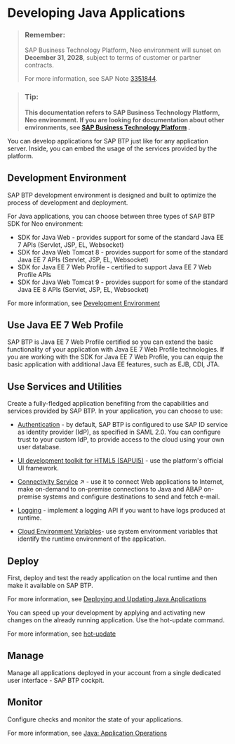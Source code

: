 <!-- loioac36e1fc0f634c0caa99916b3bd6b446 -->

# Developing Java Applications

> ### Remember:  
> SAP Business Technology Platform, Neo environment will sunset on **December 31, 2028**, subject to terms of customer or partner contracts.
> 
> For more information, see SAP Note [3351844](https://me.sap.com/notes/3351844).

> ### Tip:  
> **This documentation refers to SAP Business Technology Platform, Neo environment. If you are looking for documentation about other environments, see [SAP Business Technology Platform](https://help.sap.com/docs/btp/sap-business-technology-platform/sap-business-technology-platform?version=Cloud) .**

You can develop applications for SAP BTP just like for any application server. Inside, you can embed the usage of the services provided by the platform.



<a name="loioac36e1fc0f634c0caa99916b3bd6b446__section_N1001C_N10011_N10001"/>

## Development Environment

SAP BTP development environment is designed and built to optimize the process of development and deployment.

For Java applications, you can choose between three types of SAP BTP SDK for Neo environment:

-   SDK for Java Web - provides support for some of the standard Java EE 7 APIs \(Servlet, JSP, EL, Websocket\)
-   SDK for Java Web Tomcat 8 - provides support for some of the standard Java EE 7 APIs \(Servlet, JSP, EL, Websocket\)
-   SDK for Java EE 7 Web Profile - certified to support Java EE 7 Web Profile APIs
-   SDK for Java Web Tomcat 9 - provides support for some of the standard Java EE 8 APIs \(Servlet, JSP, EL, Websocket\)

For more information, see [Development Environment](development-environment-7613405.md)



<a name="loioac36e1fc0f634c0caa99916b3bd6b446__section_N1003B_N10011_N10001"/>

## Use Java EE 7 Web Profile

SAP BTP is Java EE 7 Web Profile certified so you can extend the basic functionality of your application with Java EE 7 Web Profile technologies. If you are working with the SDK for Java EE 7 Web Profile, you can equip the basic application with additional Java EE features, such as EJB, CDI, JTA.



<a name="loioac36e1fc0f634c0caa99916b3bd6b446__section_N10048_N10011_N10001"/>

## Use Services and Utilities

Create a fully-fledged application benefiting from the capabilities and services provided by SAP BTP. In your application, you can choose to use:

-   [Authentication](../60-security-neo/securing-java-applications-e80af38.md) - by default, SAP BTP is configured to use SAP ID service as identity provider \(IdP\), as specified in SAML 2.0. You can configure trust to your custom IdP, to provide access to the cloud using your own user database.

-   [UI development toolkit for HTML5 \(SAPUI5\)](https://sapui5.hana.ondemand.com/sdk/#docs/guide/99ac68a5b1c3416ab5c84c99fefa250d.html) - use the platform's official UI framework.

-   [Connectivity Service](https://help.sap.com/viewer/b865ed651e414196b39f8922db2122c7/Cloud/en-US/e5c9867dbb571014957ef9d7a8846b1c.html "Connect your Java cloud applications to the Internet, make cloud-to-on-premise connections to SAP or non-SAP systems, or send and fetch e-mail.") :arrow_upper_right: - use it to connect Web applications to Internet, make on-demand to on-premise connections to Java and ABAP on-premise systems and configure destinations to send and fetch e-mail.

-   [Logging](https://help.sap.com/viewer/ee8e8a203e024bbb8c8c2d03fce527dc/Cloud/en-US/e6e8ccd3bb571014b6afdc54744eef4d.html) - implement a logging API if you want to have logs produced at runtime.

-   [Cloud Environment Variables](using-cloud-environment-variables-d553d78.md)- use system environment variables that identify the runtime environment of the application.




<a name="loioac36e1fc0f634c0caa99916b3bd6b446__section_N1007A_N10011_N10001"/>

## Deploy

First, deploy and test the ready application on the local runtime and then make it available on SAP BTP.

For more information, see [Deploying and Updating Java Applications](deploying-and-updating-java-applications-e5dfbc6.md)

You can speed up your development by applying and activating new changes on the already running application. Use the hot-update command.

For more information, see [hot-update](../50-administration-and-ops-neo/hot-update-7ae6493.md)



<a name="loioac36e1fc0f634c0caa99916b3bd6b446__section_N10087_N10011_N10001"/>

## Manage

Manage all applications deployed in your account from a single dedicated user interface - SAP BTP cockpit.



<a name="loioac36e1fc0f634c0caa99916b3bd6b446__section_N10094_N10011_N10001"/>

## Monitor

Configure checks and monitor the state of your applications.

For more information, see [Java: Application Operations](../50-administration-and-ops-neo/java-application-operations-76f6dcf.md)


